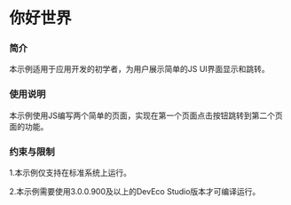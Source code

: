 # 你好世界

### 简介

本示例适用于应用开发的初学者，为用户展示简单的JS UI界面显示和跳转。

### 使用说明

本示例使用JS编写两个简单的页面，实现在第一个页面点击按钮跳转到第二个页面的功能。

### 约束与限制

1.本示例仅支持在标准系统上运行。

2.本示例需要使用3.0.0.900及以上的DevEco Studio版本才可编译运行。